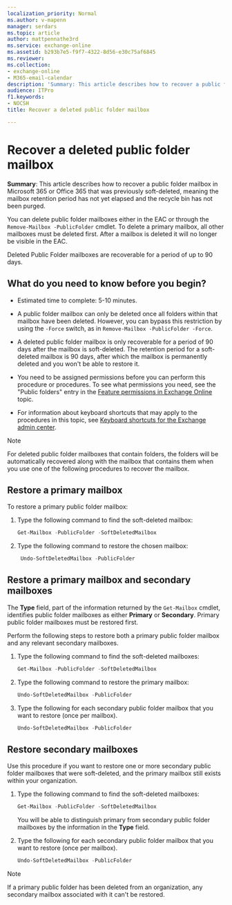 ```yaml
---
localization_priority: Normal
ms.author: v-mapenn
manager: serdars
ms.topic: article
author: mattpennathe3rd
ms.service: exchange-online
ms.assetid: b293b7e5-f9f7-4322-8d56-e30c75af6845
ms.reviewer: 
ms.collection: 
- exchange-online
- M365-email-calendar
description: 'Summary: This article describes how to recover a public folder mailbox in Microsoft 365 or Office 365 that was previously soft-deleted, meaning the mailbox retention period has not yet elapsed and the recycle bin has not been purged.'
audience: ITPro
f1.keywords:
- NOCSH
title: Recover a deleted public folder mailbox

---
```


# Recover a deleted public folder mailbox

 **Summary**: This article describes how to recover a public folder mailbox in Microsoft 365 or Office 365 that was previously soft-deleted, meaning the mailbox retention period has not yet elapsed and the recycle bin has not been purged.

You can delete public folder mailboxes either in the EAC or through the `Remove-Mailbox -PublicFolder` cmdlet. To delete a primary mailbox, all other mailboxes must be deleted first. After a mailbox is deleted it will no longer be visible in the EAC.

Deleted Public Folder mailboxes are recoverable for a period of up to 90 days.

## What do you need to know before you begin?

- Estimated time to complete: 5-10 minutes.

- A public folder mailbox can only be deleted once all folders within that mailbox have been deleted. However, you can bypass this restriction by using the `-Force` switch, as in `Remove-Mailbox -PublicFolder -Force`.

- A deleted public folder mailbox is only recoverable for a period of 90 days after the mailbox is soft-deleted. The retention period for a soft-deleted mailbox is 90 days, after which the mailbox is permanently deleted and you won't be able to restore it.

- You need to be assigned permissions before you can perform this procedure or procedures. To see what permissions you need, see the "Public folders" entry in the [Feature permissions in Exchange Online](../../permissions-exo/feature-permissions.md) topic.

- For information about keyboard shortcuts that may apply to the procedures in this topic, see [Keyboard shortcuts for the Exchange admin center](../../accessibility/keyboard-shortcuts-in-admin-center.md).

> [!NOTE]
> For deleted public folder mailboxes that contain folders, the folders will be automatically recovered along with the mailbox that contains them when you use one of the following procedures to recover the mailbox.

## Restore a primary mailbox

To restore a primary public folder mailbox:

1. Type the following command to find the soft-deleted mailbox:

   ```PowerShell
   Get-Mailbox -PublicFolder -SoftDeletedMailbox
   ```

2. Type the following command to restore the chosen mailbox:

   ```PowerShell
    Undo-SoftDeletedMailbox -PublicFolder
    ```

## Restore a primary mailbox and secondary mailboxes

The **Type** field, part of the information returned by the `Get-Mailbox` cmdlet, identifies public folder mailboxes as either **Primary** or **Secondary**. Primary public folder mailboxes must be restored first.

Perform the following steps to restore both a primary public folder mailbox and any relevant secondary mailboxes.

1. Type the following command to find the soft-deleted mailboxes:

   ```PowerShell
   Get-Mailbox -PublicFolder -SoftDeletedMailbox
   ```

2. Type the following command to restore the primary mailbox:

   ```PowerShell
   Undo-SoftDeletedMailbox -PublicFolder
   ```

3. Type the following for each secondary public folder mailbox that you want to restore (once per mailbox).

   ```PowerShell
   Undo-SoftDeletedMailbox -PublicFolder
   ```

## Restore secondary mailboxes

Use this procedure if you want to restore one or more secondary public folder mailboxes that were soft-deleted, and the primary mailbox still exists within your organization.

1. Type the following command to find the soft-deleted mailboxes:

   ```PowerShell
   Get-Mailbox -PublicFolder -SoftDeletedMailbox
   ```

   You will be able to distinguish primary from secondary public folder mailboxes by the information in the **Type** field.

2. Type the following for each secondary public folder mailbox that you want to restore (once per mailbox).

   ```PowerShell
   Undo-SoftDeletedMailbox -PublicFolder
   ```

> [!NOTE]
> If a primary public folder has been deleted from an organization, any secondary mailbox associated with it can't be restored.

